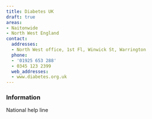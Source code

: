 ```yaml
---
title: Diabetes UK
draft: true
areas:
- Naitonwide
- North West England
contact:
  addresses:
  - North West office, 1st Fl, Winwick St, Warrington
  phone:
  - '01925 653 288'
  - 0345 123 2399
  web_addresses:
  - www.diabetes.org.uk
---
```


### Information
National help line

